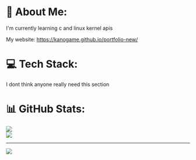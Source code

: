 # 💫 About Me:
I'm currently learning c and linux kernel apis

My website:
https://kanogame.github.io/portfolio-new/

# 💻 Tech Stack:
I dont think anyone really need this section

# 📊 GitHub Stats:
![](https://github-readme-stats.vercel.app/api?username=kanogame&theme=dark&hide_border=false&include_all_commits=false&count_private=false)<br/>
![](https://github-readme-stats.vercel.app/api/top-langs/?username=kanogame&theme=dark&hide_border=false&include_all_commits=false&count_private=false&layout=compact)

---
[![](https://visitcount.itsvg.in/api?id=kanogame&icon=0&color=0)](https://visitcount.itsvg.in)

